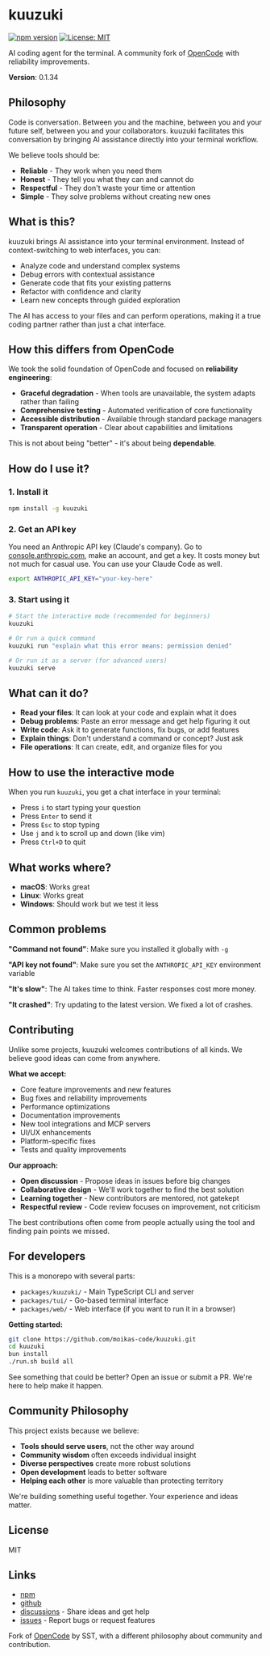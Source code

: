 # kuuzuki

[![npm version](https://badge.fury.io/js/kuuzuki.svg)](https://www.npmjs.com/package/kuuzuki)
[![License: MIT](https://img.shields.io/badge/License-MIT-yellow.svg)](https://opensource.org/licenses/MIT)

AI coding agent for the terminal. A community fork of [OpenCode](https://github.com/sst/opencode) with reliability improvements.

**Version**: 0.1.34

## Philosophy

Code is conversation. Between you and the machine, between you and your future self, between you and your collaborators. kuuzuki facilitates this conversation by bringing AI assistance directly into your terminal workflow.

We believe tools should be:

- **Reliable** - They work when you need them
- **Honest** - They tell you what they can and cannot do
- **Respectful** - They don't waste your time or attention
- **Simple** - They solve problems without creating new ones

## What is this?

kuuzuki brings AI assistance into your terminal environment. Instead of context-switching to web interfaces, you can:

- Analyze code and understand complex systems
- Debug errors with contextual assistance
- Generate code that fits your existing patterns
- Refactor with confidence and clarity
- Learn new concepts through guided exploration

The AI has access to your files and can perform operations, making it a true coding partner rather than just a chat interface.

## How this differs from OpenCode

We took the solid foundation of OpenCode and focused on **reliability engineering**:

- **Graceful degradation** - When tools are unavailable, the system adapts rather than failing
- **Comprehensive testing** - Automated verification of core functionality
- **Accessible distribution** - Available through standard package managers
- **Transparent operation** - Clear about capabilities and limitations

This is not about being "better" - it's about being **dependable**.

## How do I use it?

### 1. Install it

```bash
npm install -g kuuzuki
```

### 2. Get an API key

You need an Anthropic API key (Claude's company). Go to [console.anthropic.com](https://console.anthropic.com), make an account, and get a key. It costs money but not much for casual use. You can use your Claude Code as well.

```bash
export ANTHROPIC_API_KEY="your-key-here"
```

### 3. Start using it

```bash
# Start the interactive mode (recommended for beginners)
kuuzuki

# Or run a quick command
kuuzuki run "explain what this error means: permission denied"

# Or run it as a server (for advanced users)
kuuzuki serve
```

## What can it do?

- **Read your files**: It can look at your code and explain what it does
- **Debug problems**: Paste an error message and get help figuring it out
- **Write code**: Ask it to generate functions, fix bugs, or add features
- **Explain things**: Don't understand a command or concept? Just ask
- **File operations**: It can create, edit, and organize files for you

## How to use the interactive mode

When you run `kuuzuki`, you get a chat interface in your terminal:

- Press `i` to start typing your question
- Press `Enter` to send it
- Press `Esc` to stop typing
- Use `j` and `k` to scroll up and down (like vim)
- Press `Ctrl+D` to quit

## What works where?

- **macOS**: Works great
- **Linux**: Works great
- **Windows**: Should work but we test it less

## Common problems

**"Command not found"**: Make sure you installed it globally with `-g`

**"API key not found"**: Make sure you set the `ANTHROPIC_API_KEY` environment variable

**"It's slow"**: The AI takes time to think. Faster responses cost more money.

**"It crashed"**: Try updating to the latest version. We fixed a lot of crashes.

## Contributing

Unlike some projects, kuuzuki welcomes contributions of all kinds. We believe good ideas can come from anywhere.

**What we accept:**

- Core feature improvements and new features
- Bug fixes and reliability improvements
- Performance optimizations
- Documentation improvements
- New tool integrations and MCP servers
- UI/UX enhancements
- Platform-specific fixes
- Tests and quality improvements

**Our approach:**

- **Open discussion** - Propose ideas in issues before big changes
- **Collaborative design** - We'll work together to find the best solution
- **Learning together** - New contributors are mentored, not gatekept
- **Respectful review** - Code review focuses on improvement, not criticism

The best contributions often come from people actually using the tool and finding pain points we missed.

## For developers

This is a monorepo with several parts:

- `packages/kuuzuki/` - Main TypeScript CLI and server
- `packages/tui/` - Go-based terminal interface
- `packages/web/` - Web interface (if you want to run it in a browser)

**Getting started:**

```bash
git clone https://github.com/moikas-code/kuuzuki.git
cd kuuzuki
bun install
./run.sh build all
```

See something that could be better? Open an issue or submit a PR. We're here to help make it happen.

## Community Philosophy

This project exists because we believe:

- **Tools should serve users**, not the other way around
- **Community wisdom** often exceeds individual insight
- **Diverse perspectives** create more robust solutions
- **Open development** leads to better software
- **Helping each other** is more valuable than protecting territory

We're building something useful together. Your experience and ideas matter.

## License

MIT

## Links

- [npm](https://www.npmjs.com/package/kuuzuki)
- [github](https://github.com/moikas-code/kuuzuki)
- [discussions](https://github.com/moikas-code/kuuzuki/discussions) - Share ideas and get help
- [issues](https://github.com/moikas-code/kuuzuki/issues) - Report bugs or request features

Fork of [OpenCode](https://github.com/sst/opencode) by SST, with a different philosophy about community and contribution.
